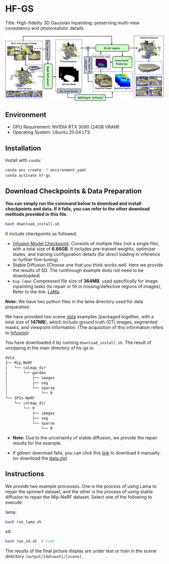 # HF-GS

Title: High-fidelity 3D Gaussian Inpainting: preserving multi-view consistency and photorealistic details.

![Pipeline](assets/pipeline.jpg)

## Environment 
* GPU Requirement: NVIDIA RTX 3090 (24GB VRAM)
* Operating System: Ubuntu 20.04 LTS
## Installation
Install with `conda`: 
```bash
conda env create -f environment.yaml
conda activate hf-gs
```

## Download Checkpoints & Data Preparation
**You can simply run the command below to download and install checkpoints and data. If it fails, you can refer to the other download methods provided in this file.**
```bash
bash download_install.sh
```
It include checkpoints as followed: 
* [Infusion Model Checkpoint](https://huggingface.co/Johanan0528/Infusion/tree/main): Consists of multiple files (not a single file), with a total size of **6.86GB**. It includes pre-trained weights, optimizer states, and training configuration details (for direct loading in inference or further fine-tuning).
* Stable Diffusion (Choose one that you think works well. Here we provide the results of SD. The runthrough example does not need to be downloaded)
*  `big-lama`: Compressed file size of **364MB**, used specifically for image inpainting tasks (to repair or fill in missing/defective regions of images), Refer to the link: [LaMa](https://github.com/advimman/lama).

**Note:** We have two python files in the lama directory used for data preparation

We have provided two scene [data](https://drive.google.com/drive/folders/1aUuvNQZvUwt93CfFBg_ZT2E8Uz_AfC9h?usp=drive_link) examples (packaged together, with a total size of **147MB**), which include ground truth (GT) images, segmented masks, and viewpoint information. (The acquisition of this information refers to [Infusion](https://github.com/ali-vilab/Infusion)).

You have downloaded it by running `download_install.sh`. The result of unzipping in the main directory of hs-gs is: 

```text
data
├── Mip-NeRF
│   └── colmap_dir
│       └── garden
│           ├── images
│           ├── seg
│           └── sparse
│               └── 0
└── SPIn-NeRF
    └── colmap_dir
        └── 9
            ├── images
            ├── seg
            └── sparse
                └── 0
```

- **Note:** Due to the uncertainty of stable diffusion, we provide the repair results for the example.

* If gdown download fails, you can click this [link](https://drive.google.com/drive/folders/1aUuvNQZvUwt93CfFBg_ZT2E8Uz_AfC9h?usp=drive_link) to download it manually. (or download the [data.zip](https://drive.google.com/file/d/1o-YDSlHmO6NALXhmLVxB4XYkc6H78rXE/view?usp=drive_link))


## Instructions

We provide two example processes. One is the process of using Lama to repair the spinnerf dataset, and the other is the process of using stable diffusion to repair the Mip-NeRF dataset. Select one of the following to execute:

lama:

```bash
bash run_lama.sh
```

sd:

```bash
bash run_sd.sh  # todo
```

The results of the final picture display are under test or train in the scene directory `/output/[dataset]/[scene]`.

